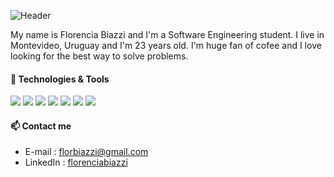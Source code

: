 ![Header](https://user-images.githubusercontent.com/98165666/155890232-54e88944-a838-401c-96ee-4985a1288145.gif)

My name is Florencia Biazzi and I'm a Software Engineering student. I live in Montevideo, Uruguay and I'm 23 years old.
I'm huge fan of cofee and I love looking for the best way to solve problems.

#### 🔧 Technologies & Tools

![](https://img.shields.io/badge/React-informational?style=for-the-badge&logo=react&logoColor=white&color=444444) ![](https://img.shields.io/badge/JavaScript-informational?style=for-the-badge&logo=javascript&logoColor=black&color=ffff00) ![](https://img.shields.io/badge/Node-informational?style=for-the-badge&logo=nodedotjs&logoColor=black&color=bbff00) ![](https://img.shields.io/badge/MySQL-informational?style=for-the-badge&logo=mysql&logoColor=white&color=0066ff) ![](https://img.shields.io/badge/MongoDB-informational?style=for-the-badge&logo=mongodb&logoColor=white&color=008800) ![](https://img.shields.io/badge/HTML-informational?style=for-the-badge&logo=html5&logoColor=white&color=ff6600) ![](https://img.shields.io/badge/CSS-informational?style=for-the-badge&logo=css3&logoColor=white&color=0066ff)

#### 📫 Contact me

- E-mail : florbiazzi@gmail.com
- LinkedIn : [florenciabiazzi](https://www.linkedin.com/in/florencia-biazzi/)

